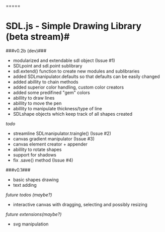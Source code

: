 =====
# SDL.js - Simple Drawing Library (beta stream)#

###v0.2b (dev)###

- modularized and extendable sdl object (Issue #1)
- SDLpoint and sdl.point sublibrary
- sdl.extend() function to create new modules and sublibraries
- added SDLmanipulator.defaults so that defaults can be easily changed
- added abillity to chain methods
- added superior color handling, custom color creators
- added some predifined "gem" colors
- abillity to draw lines
- abillity to move the pen
- abillity to manipulate thickness/type of line
- SDLshape objects which keep track of all shapes created

*todo*
- streamline SDLmanipulator.traingle()  (Issue #2)
- canvas gradient manipulator (Issue #3)
- canvas element creator + appender
- abillity to rotate shapes
- support for shadows
- fix .save() method (Issue #4)


###v0.1###

- basic shapes drawing
- text adding


*future todos (maybe?)*
- interactive canvas with dragging, selecting and possibly resizing


*future extensions(maybe?)*
- svg manipulation
